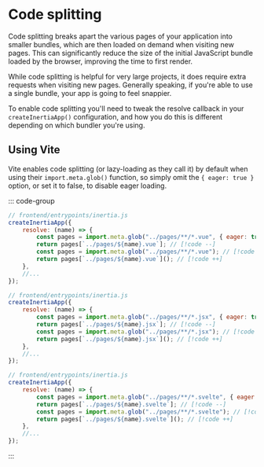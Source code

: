 # Code splitting

Code splitting breaks apart the various pages of your application into smaller bundles, which are then loaded on demand when visiting new pages. This can significantly reduce the size of the initial JavaScript bundle loaded by the browser, improving the time to first render.

While code splitting is helpful for very large projects, it does require extra requests when visiting new pages. Generally speaking, if you're able to use a single bundle, your app is going to feel snappier.

To enable code splitting you'll need to tweak the resolve callback in your `createInertiaApp()` configuration, and how you do this is different depending on which bundler you're using.

## Using Vite

Vite enables code splitting (or lazy-loading as they call it) by default when using their `import.meta.glob()` function, so simply omit the `{ eager: true }` option, or set it to false, to disable eager loading.

::: code-group

```js [Vue]
// frontend/entrypoints/inertia.js
createInertiaApp({
    resolve: (name) => {
        const pages = import.meta.glob("../pages/**/*.vue", { eager: true }); // [!code --]
        return pages[`../pages/${name}.vue`]; // [!code --]
        const pages = import.meta.glob("../pages/**/*.vue"); // [!code ++]
        return pages[`../pages/${name}.vue`](); // [!code ++]
    },
    //...
});
```

```js [React]
// frontend/entrypoints/inertia.js
createInertiaApp({
    resolve: (name) => {
        const pages = import.meta.glob("../pages/**/*.jsx", { eager: true }); // [!code --]
        return pages[`../pages/${name}.jsx`]; // [!code --]
        const pages = import.meta.glob("../pages/**/*.jsx"); // [!code ++]
        return pages[`../pages/${name}.jsx`](); // [!code ++]
    },
    //...
});
```

```js [Svelte 4, Svelte 5]
// frontend/entrypoints/inertia.js
createInertiaApp({
    resolve: (name) => {
        const pages = import.meta.glob("../pages/**/*.svelte", { eager: true }); // [!code --]
        return pages[`../pages/${name}.svelte`]; // [!code --]
        const pages = import.meta.glob("../pages/**/*.svelte"); // [!code ++]
        return pages[`../pages/${name}.svelte`](); // [!code ++]
    },
    //...
});
```

:::
